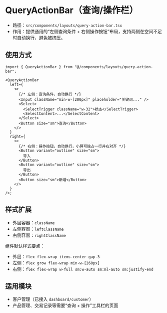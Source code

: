 # QueryActionBar（查询/操作栏）

- 路径：`src/components/layouts/query-action-bar.tsx`
- 作用：提供通用的“左侧查询条件 + 右侧操作按钮”布局，支持两侧在空间不足时自动换行，避免被挤压。

## 使用方式

```tsx
import { QueryActionBar } from "@/components/layouts/query-action-bar";

<QueryActionBar
  left={
    <>
      {/* 左侧：查询条件，自动换行 */}
      <Input className="min-w-[200px]" placeholder="关键词..." />
      <Select>
        <SelectTrigger className="w-32">状态</SelectTrigger>
        <SelectContent>...</SelectContent>
      </Select>
      <Button size="sm">查询</Button>
    </>
  }
  right={
    <>
      {/* 右侧：操作按钮，自动换行，小屏可独占一行并右对齐 */}
      <Button variant="outline" size="sm">
        导入
      </Button>
      <Button variant="outline" size="sm">
        导出
      </Button>
      <Button size="sm">新增</Button>
    </>
  }
/>;
```

## 样式扩展

- 外层容器：`className`
- 左侧容器：`leftClassName`
- 右侧容器：`rightClassName`

组件默认样式要点：

- 外层：`flex flex-wrap items-center gap-3`
- 左侧：`flex grow flex-wrap min-w-[260px]`
- 右侧：`flex flex-wrap w-full sm:w-auto sm:ml-auto sm:justify-end`

## 适用模块

- 客户管理（已接入 `dashboard/customer`）
- 产品管理、交易记录等需要“查询 + 操作”工具栏的页面
